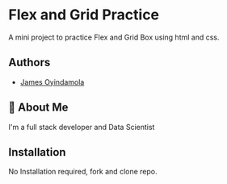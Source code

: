 
# Flex and Grid Practice

A mini project to practice Flex and Grid Box using html and css.
## Authors

- [James Oyindamola](https://www.github.com/Oyindamolajames)


## 🚀 About Me
I'm a full stack developer and Data Scientist


## Installation

No Installation required, fork and clone repo.

